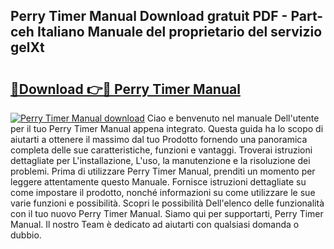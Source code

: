 ## Perry Timer Manual Download gratuit PDF - Part-ceh Italiano Manuale del proprietario del servizio gelXt

# <h2><a href="http://dfai5il.blite.top/?on=Perry+Timer+Manual">🔗Download 👉🔴 Perry Timer Manual</a></h2>

[![Perry Timer Manual download](https://i.imgur.com/lujVjoI.png)](http://dfai5il.blite.top/?on=Perry+Timer+Manual)
Ciao e benvenuto nel manuale Dell'utente per il tuo Perry Timer Manual appena integrato. Questa guida ha lo scopo di aiutarti a ottenere il massimo dal tuo Prodotto fornendo una panoramica completa delle sue caratteristiche, funzioni e vantaggi. Troverai istruzioni dettagliate per L'installazione, L'uso, la manutenzione e la risoluzione dei problemi. Prima di utilizzare Perry Timer Manual, prenditi un momento per leggere attentamente questo Manuale. Fornisce istruzioni dettagliate su come impostare il prodotto, nonché informazioni su come utilizzare le sue varie funzioni e possibilità. Scopri le possibilità Dell'elenco delle funzionalità con il tuo nuovo Perry Timer Manual. Siamo qui per supportarti, Perry Timer Manual. Il nostro Team è dedicato ad aiutarti con qualsiasi domanda o dubbio.
